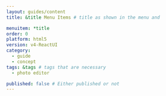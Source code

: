 ```yaml
---
layout: guides/content
title: &title Menu Items # title as shown in the menu and

menuitem: *title
order: 0
platform: html5
version: v4-ReactUI
category:
  - guide
  - concept
tags: &tags # tags that are necessary
  - photo editor

published: false # Either published or not
---
```

